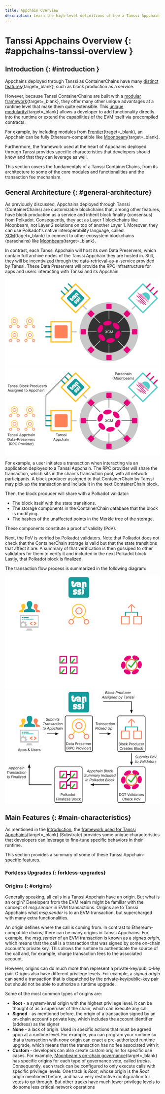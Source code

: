 ```yaml
---
title: Appchain Overview
description: Learn the high-level definitions of how a Tanssi Appchain works
---
```


# Tanssi Appchains Overview {: #appchains-tanssi-overview }

## Introduction {: #introduction }

Appchains deployed through Tanssi as ContainerChains have many [distinct features](/learn/tanssi/overview/#what-tanssi-provides){target=_blank}, such as block production as a service.

However, because Tanssi ContainerChains are built with a [modular framework](/learn/framework/){target=_blank}, they offer many other unique advantages at a runtime level that make them quite extensible. This [unique modularity](/learn/framework/modules/){target=_blank} allows a developer to add functionality directly into the runtime or extend the capabilities of the EVM itself via precompiled contracts. 

For example, by including modules from [Frontier](https://github.com/paritytech/frontier){traget=_blank}, an Appchain can be fully Ethereum-compatible like [Moonbeam](https://moonbeam.network){target=_blank}. 

Furthermore, the framework used at the heart of Appchains deployed through Tanssi provides specific characteristics that developers should know and that they can leverage as well.

This section covers the fundamentals of a Tanssi ContainerChains, from its architecture to some of the core modules and functionalities and the transaction fee mechanism.

## General Architecture {: #general-architecture}

As previously discussed, Appchains deployed through Tanssi (ContainerChains) are customizable blockchains that, among other features, have block production as a service and inherit block finality (consensus) from Polkadot. Consequently, they act as Layer 1 blockchains like Moonbeam, not Layer 2 solutions on top of another Layer 1. Moreover, they can use Polkadot's native interoperability language, called [XCM](https://wiki.polkadot.network/docs/learn-xcm){taget=_blank} to connect to other ecosystem blockchains (parachains) like [Moonbeam](https://moonbeam.network){target=_blank}.

In contrast, each Tanssi Appchain will host its own Data Preservers, which contain full archive nodes of the Tanssi Appchain they are hosted in. Still, they will be incentivized through the data-retrieval-as-a-service provided by Tanssi. These Data Preservers will provide the RPC infrastructure for apps and users interacting with Tanssi and its Appchain.

![Appchain Architecture Overview](/images/learn/appchains/overview/dark-overview-1.png#only-dark)
![Appchain Architecture Overview](/images/learn/appchains/overview/light-overview-1.png#only-light)

For example, a user initiates a transaction when interacting via an application deployed to a Tanssi Appchain. The RPC provider will share the transaction, which sits in the chain's transaction pool, with all network participants. A block producer assigned to that ContainerChain by Tanssi may pick up the transaction and include it in the next ContainerChain block. 

Then, the block producer will share with a Polkadot validator:

- The block itself with the state transitions.
- The storage components in the ContainerChain database that the block is modifying.
- The hashes of the unaffected points in the Merkle tree of the storage.

These components constitute a proof of validity (PoV). 

Next, the PoV is verified by Polkadot validators. Note that Polkadot does not check that the ContainerChain storage is valid but that the state transitions that affect it are. A summary of that verification is then gossiped to other validators for them to verify it and included in the next Polkadot block. Lastly, that Polkadot block is finalized.

The transaction flow process is summarized in the following diagram:

![Path of an Appchain Block in Tanssi & Polkadot](/images/learn/appchains/overview/dark-overview-2.png#only-dark)
![Path of an Appchain Block in Tanssi & Polkadot](/images/learn/appchains/overview/light-overview-2.png#only-light)

## Main Features {: #main-characteristics}

As mentioned in the [Introduction](#introduction), the [framework used for Tanssi Appchains](/learn/framework/){target=_blank} (Substrate) provides some unique characteristics that developers can leverage to fine-tune specific behaviors in their runtime.

This section provides a summary of some of these Tanssi Appchain-specific features.

### Forkless Upgrades {: forkless-upgrades}

### Origins {: #origins}

Generally speaking, all calls in a Tanssi Appchain have an origin. But what is an origin? Developers from the EVM realm might be familiar with the concept of _msg.sender_ in EVM transactions. Origins are to Tanssi Appchains what _msg.sender_ is to an EVM transaction, but supercharged with many extra functionalities.

An origin defines where the call is coming from. In contrast to Ethereum-compatible chains, there can be many origins in Tanssi Appchains. For example, the _msg.sender_ of an EVM transaction is known as a _signed origin_, which means that the call is a transaction that was signed by some on-chain account's private key. This allows the runtime to authenticate the source of the call and, for example, charge transaction fees to the associated account.

However, origins can do much more than represent a private-key/public-key pair. Origins also have different privilege levels. For example, a _signed origin_ can send a transaction that is dispatched by the private-key/public-key pair but should not be able to authorize a runtime upgrade. 

Some of the most common types of origins are:

- **Root** - a system-level origin with the highest privilege level. It can be thought of as a superuser of the chain, which can execute any call
- **Signed** - as mentioned before, the origin of a transaction signed by an on-chain account's private key, which includes the account identifier (address) as the signer
- **None** - a lack of origin. Used in specific actions that must be agreed upon at a runtime level. For example, you can program your runtime so that a transaction with _none_  origin can enact a pre-authorized runtime upgrade, which means that the transaction has no fee associated with it
- **Custom** - developers can also create custom origins for specific use cases. For example, [Moonbeam's on-chain governance](https://docs.moonbeam.network/learn/features/governa_nce/){target=_blank} has specific origins for each type of governance vote, called _tracks_. Consequently, each track can be configured to only execute calls with specific privilege levels. One track is _Root_, whose origin is the _Root_ origin mentioned before, and has a very restrictive configuration for votes to go through. But other tracks have much lower privilege levels to do some less critical network operations
